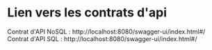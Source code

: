 # Lien vers les contrats d'api
Contrat d'API NoSQL : http://localhost:8080/swagger-ui/index.html#/
Contrat d'API SQL : http://localhost:8080/swagger-ui/index.html#/
